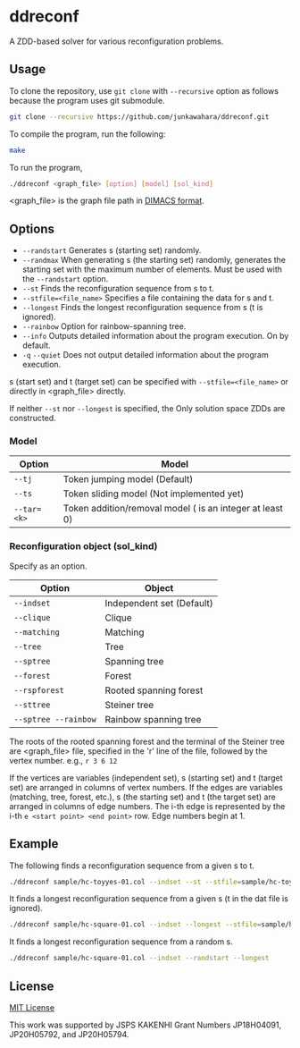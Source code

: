 # ddreconf

A ZDD-based solver for various reconfiguration problems.

## Usage

To clone the repository, use `git clone` with `--recursive` option as follows because the program uses git submodule.

```bash
git clone --recursive https://github.com/junkawahara/ddreconf.git
```

To compile the program, run the following:

```bash
make
```

To run the program,

```bash
./ddreconf <graph_file> [option] [model] [sol_kind]
```

<graph_file> is the graph file path in [DIMACS format](https://core-challenge.github.io/2022/#file-format).

## Options

* `--randstart` Generates s (starting set) randomly.
* `--randmax` When generating s (the starting set) randomly, generates the starting set with the maximum number of elements. Must be used with the `--randstart` option.
* `--st` Finds the reconfiguration sequence from s to t.
* `--stfile=<file_name>` Specifies a file containing the data for s and t.
* `--longest` Finds the longest reconfiguration sequence from s (t is ignored).
* `--rainbow` Option for rainbow-spanning tree.
* `--info` Outputs detailed information about the program execution. On by default.
* `-q` `--quiet` Does not output detailed information about the program execution.

s (start set) and t (target set) can be specified with `--stfile=<file_name>` or directly in <graph_file> directly.

If neither `--st` nor `--longest` is specified, the
Only solution space ZDDs are constructed.

### Model

|Option|Model|
----|----
|`--tj`|Token jumping model (Default)|
|`--ts`|Token sliding model (Not implemented yet)|
|`--tar=<k>`|Token addition/removal model (<k> is an integer at least 0)|

### Reconfiguration object (sol_kind)

Specify as an option.

|Option|Object|
----|----
|`--indset`|Independent set (Default)|
|`--clique`|Clique|
|`--matching`|Matching|
|`--tree`|Tree|
|`--sptree`|Spanning tree|
|`--forest`|Forest|
|`--rspforest`|Rooted spanning forest|
|`--sttree`|Steiner tree|
|`--sptree --rainbow`|Rainbow spanning tree|

The roots of the rooted spanning forest and the terminal of the Steiner tree are
<graph_file> file, specified in the 'r' line of the file,
followed by the vertex number.
e.g., `r 3 6 12`

If the vertices are variables (independent set), s (starting set) and t (target set) are arranged in columns of vertex numbers.
If the edges are variables (matching, tree, forest, etc.), s (the starting set) and t (the target set) are arranged in columns of edge numbers.
The i-th edge is represented by the i-th `e <start point> <end point>` row. Edge numbers begin at 1.

## Example

The following finds a reconfiguration sequence from a given s to t.

```bash
./ddreconf sample/hc-toyyes-01.col --indset --st --stfile=sample/hc-toyyes-01_01.dat
```

It finds a longest reconfiguration sequence from a given s (t in the dat file is ignored).

```bash
./ddreconf sample/hc-square-01.col --indset --longest --stfile=sample/hc-square-01_01.dat
```

It finds a longest reconfiguration sequence from a random s.

```bash
./ddreconf sample/hc-square-01.col --indset --randstart --longest
```

## License

[MIT License](LICENSE)

This work was supported by JSPS KAKENHI Grant Numbers JP18H04091, JP20H05792, and JP20H05794.
